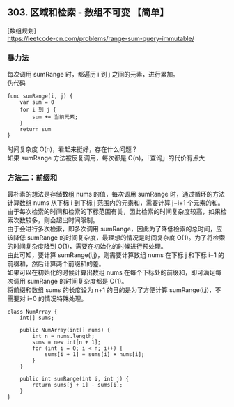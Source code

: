 ## 303. 区域和检索 - 数组不可变 【简单】       
[数组规划]        
https://leetcode-cn.com/problems/range-sum-query-immutable/                

### 暴力法    
每次调用 sumRange 时，都遍历 i 到 j 之间的元素，进行累加。     
伪代码      
```
func sumRange(i, j) {
    var sum = 0
    for i 到 j {
        sum += 当前元素;
    }
    return sum
}
```
时间复杂度 O(n)，看起来挺好，存在什么问题？      
如果 sumRange 方法被反复调用，每次都是 O(n)，「查询」的代价有点大     

### 方法二：前缀和
最朴素的想法是存储数组 nums 的值，每次调用 sumRange 时，通过循环的方法计算数组 nums 从下标 i 到下标 j 范围内的元素和，需要计算 j−i+1 个元素的和。由于每次检索的时间和检索的下标范围有关，因此检索的时间复杂度较高，如果检索次数较多，则会超出时间限制。       
由于会进行多次检索，即多次调用 sumRange，因此为了降低检索的总时间，应该降低 sumRange 的时间复杂度，最理想的情况是时间复杂度 O(1)。为了将检索的时间复杂度降到 O(1)，需要在初始化的时候进行预处理。        
由此可知，要计算 sumRange(i,j)，则需要计算数组 nums 在下标 j 和下标 i−1 的前缀和，然后计算两个前缀和的差。       
如果可以在初始化的时候计算出数组 nums 在每个下标处的前缀和，即可满足每次调用 sumRange 的时间复杂度都是 O(1)。       
将前缀和数组 sums 的长度设为 n+1 的目的是为了方便计算 sumRange(i,j)，不需要对 i=0 的情况特殊处理。        
```
class NumArray {
    int[] sums;

    public NumArray(int[] nums) {
        int n = nums.length;
        sums = new int[n + 1];
        for (int i = 0; i < n; i++) {
            sums[i + 1] = sums[i] + nums[i];
        }
    }
    
    public int sumRange(int i, int j) {
        return sums[j + 1] - sums[i];
    }
}

```









